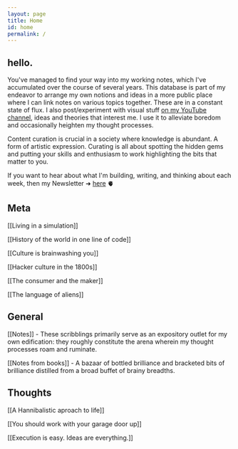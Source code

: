 ```yaml
---
layout: page
title: Home
id: home
permalink: /
---
```


## hello.

You've managed to find your way into my working notes, which I've accumulated over the course of several years. This database is part of my endeavor to arrange my own notions and ideas in a more public place where I can link notes on various topics together. These are in a constant state of flux. I also post/experiment with visual stuff [on my YouTube channel](https://www.youtube.com/c/RobertBlanc), ideas and theories that interest me. I use it to alleviate boredom and occasionally heighten my thought processes.

Content curation is crucial in a society where knowledge is abundant. A form of artistic expression. Curating is all about spotting the hidden gems and putting your skills and enthusiasm to work highlighting the bits that matter to you.

If you want to hear about what I'm building, writing, and thinking about each week, then my Newsletter ➜ [here](https://linkincubator.substack.com/) 🫀

## Meta

[[Living in a simulation]]

[[History of the world in one line of code]]

[[Culture is brainwashing you]]

[[Hacker culture in the 1800s]]

[[The consumer and the maker]]

[[The language of aliens]]

## General

[[Notes]] - These scribblings primarily serve as an expository outlet for my own edification: they roughly constitute the arena wherein my thought processes roam and ruminate.

[[Notes from books]] - A bazaar of bottled brilliance and bracketed bits of brilliance distilled from a broad buffet of brainy breadths. 

## Thoughts

[[A Hannibalistic aproach to life]]

[[You should work with your garage door up]]

[[Execution is easy. Ideas are everything.]]